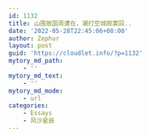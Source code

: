 ```yaml
---
id: 1132
title: 山围故国周遭在，潮打空城寂寞回..
date: '2022-05-28T22:45:06+08:00'
author: Zephur
layout: post
guid: 'https://cloudlet.info/?p=1132'
mytory_md_path:
    - ''
mytory_md_text:
    - ''
mytory_md_mode:
    - url
categories:
    - Essays
    - 风沙星辰
---
```


